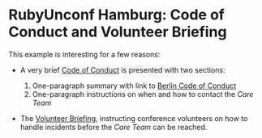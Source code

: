 # RubyUnconf Hamburg: Code of Conduct and Volunteer Briefing

This example is interesting for a few reasons:

* A very brief [Code of Conduct]((https://github.com/ramalho/cdc/tree/master/ruby-unconf/volunteer-briefing.md)) is presented with two sections:

    1. One-paragraph summary with link to [Berlin Code of Conduct](https://berlincodeofconduct.org/)
    2. One-paragraph instructions on when and how to contact the *Care Team*

* The [Volunteer Briefing](https://github.com/ramalho/cdc/tree/master/ruby-unconf/volunteer-briefing.md), instructing conference volunteers on how to handle incidents before the *Care Team* can be reached.
